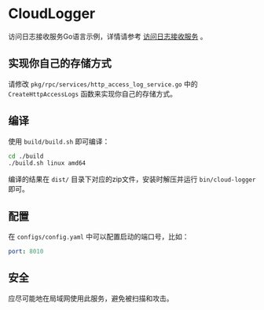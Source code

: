 # CloudLogger

访问日志接收服务Go语言示例，详情请参考 [访问日志接收服务](https://flexcdn.cn/docs/node/accesslog/endpoint) 。

## 实现你自己的存储方式

请修改 `pkg/rpc/services/http_access_log_service.go` 中的 `CreateHttpAccessLogs` 函数来实现你自己的存储方式。

## 编译

使用 `build/build.sh` 即可编译：
~~~bash
cd ./build
./build.sh linux amd64
~~~

编译的结果在 `dist/` 目录下对应的zip文件，安装时解压并运行 `bin/cloud-logger` 即可。

## 配置

在 `configs/config.yaml` 中可以配置启动的端口号，比如：
~~~yaml
port: 8010
~~~

## 安全

应尽可能地在局域网使用此服务，避免被扫描和攻击。